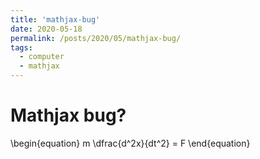 ```yaml
---
title: 'mathjax-bug'
date: 2020-05-18
permalink: /posts/2020/05/mathjax-bug/
tags:
  - computer
  - mathjax
---
```



Mathjax bug?
==========

\\begin{equation}
m \dfrac{d^2x}{dt^2} = F
\\end{equation}
